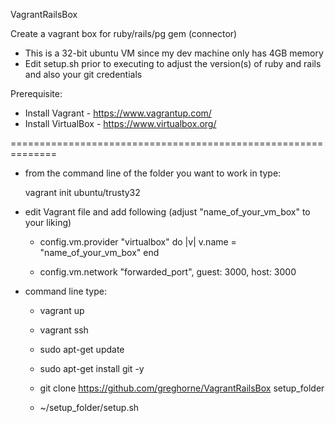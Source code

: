 VagrantRailsBox

Create a vagrant box for ruby/rails/pg gem (connector) 

- This is a 32-bit ubuntu VM since my dev machine only has 4GB memory
- Edit setup.sh prior to executing to adjust the version(s) of ruby and rails and also your git credentials

Prerequisite:

- Install Vagrant    - https://www.vagrantup.com/
- Install VirtualBox - https://www.virtualbox.org/

==============================================================

* from the command line of the folder you want to work in type:

  vagrant init ubuntu/trusty32


* edit Vagrant file and add following (adjust "name_of_your_vm_box" to your liking)


  - config.vm.provider "virtualbox" do |v|
    v.name = "name_of_your_vm_box"
  end

  - config.vm.network "forwarded_port", guest: 3000, host: 3000



* command line type:
  
  - vagrant up
  
  - vagrant ssh

  - sudo apt-get update

  - sudo apt-get install git -y

  - git clone https://github.com/greghorne/VagrantRailsBox setup_folder

  - ~/setup_folder/setup.sh




